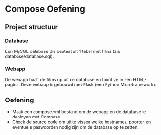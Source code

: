 # Compose Oefening
## Project structuur
### Database
Een MySQL database die bestaat uit 1 tabel met films (zie database/database.sql).
### Webapp
De webapp haalt de films op uit de database en toont ze in een HTML-pagina. Deze webapp is gebouwd met Flask (een Python Microframework).
## Oefening
- Maak een compose.yml bestand om de webapp en de database te deployen met Compose.
- Check de source code om uit te vissen welke hostnames, poorten en eventuele paswoorden nodig zijn om de database op te zetten.
